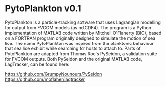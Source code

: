 # PytoPlankton v0.1

PytoPlankton is a particle-tracking software that uses Lagrangian modelling for
output from FVCOM models (as netCDF4). The program is a Python implementation
of MATLAB code written by Mitchell O'Flaherty (BIO), based on a FORTRAN program
originally designed to simulate the motion of sea lice. The name PytoPlankton was 
inspired from the planktonic behaviour that sea lice exhibit while searching for 
hosts to attach to. Parts of PytoPlankton are adapted from Thomas Roc's PySeidon,
a validation suite for FVCOM outputs. Both PySeidon and the original MATLAB code,
LagTracker, can be found here:

https://github.com/GrumpyNounours/PySeidon
https://github.com/moflaher/lagtracker

